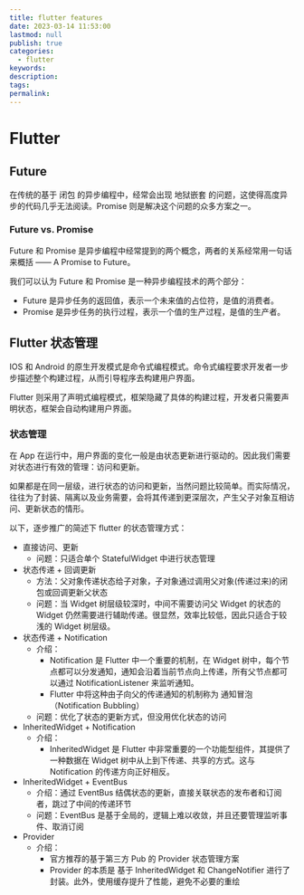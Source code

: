 ```yaml
---
title: flutter features
date: 2023-03-14 11:53:00
lastmod: null
publish: true
categories: 
  - flutter
keywords: 
description:
tags: 
permalink:
---
```


# Flutter

## Future
在传统的基于 闭包 的异步编程中，经常会出现 地狱嵌套 的问题，这使得高度异步的代码几乎无法阅读。Promise 则是解决这个问题的众多方案之一。

### Future vs. Promise
Future 和 Promise 是异步编程中经常提到的两个概念，两者的关系经常用一句话来概括 —— A Promise to Future。

我们可以认为 Future 和 Promise 是一种异步编程技术的两个部分：
- Future 是异步任务的返回值，表示一个未来值的占位符，是值的消费者。
- Promise 是异步任务的执行过程，表示一个值的生产过程，是值的生产者。

## Flutter 状态管理
IOS 和 Android 的原生开发模式是命令式编程模式。命令式编程要求开发者一步步描述整个构建过程，从而引导程序去构建用户界面。

Flutter 则采用了声明式编程模式，框架隐藏了具体的构建过程，开发者只需要声明状态，框架会自动构建用户界面。

### 状态管理
在 App 在运行中，用户界面的变化一般是由状态更新进行驱动的。因此我们需要对状态进行有效的管理：访问和更新。

如果都是在同一层级，进行状态的访问和更新，当然问题比较简单。而实际情况，往往为了封装、隔离以及业务需要，会将其传递到更深层次，产生父子对象互相访问、更新状态的情形。

以下，逐步推广的简述下 flutter 的状态管理方式：
- 直接访问、更新
  + 问题：只适合单个 StatefulWidget 中进行状态管理
- 状态传递 + 回调更新
  + 方法：父对象传递状态给子对象，子对象通过调用父对象(传递过来)的闭包或回调更新父状态
  + 问题：当 Widget 树层级较深时，中间不需要访问父 Widget 的状态的 Widget 仍然需要进行辅助传递。很显然，效率比较低，因此只适合于较浅的 Widget 树层级。
- 状态传递 + Notification
  + 介绍：
    + Notification 是 Flutter 中一个重要的机制，在 Widget 树中，每个节点都可以分发通知，通知会沿着当前节点向上传递，所有父节点都可以通过 NotificationListener 来监听通知。
    + Flutter 中将这种由子向父的传递通知的机制称为 通知冒泡（Notification Bubbling）
  + 问题：优化了状态的更新方式，但没用优化状态的访问
- InheritedWidget + Notification
  + 介绍：
    + InheritedWidget 是 Flutter 中非常重要的一个功能型组件，其提供了一种数据在 Widget 树中从上到下传递、共享的方式。这与 Notification 的传递方向正好相反。
- InheritedWidget + EventBus
  + 介绍：通过 EventBus 结偶状态的更新，直接关联状态的发布者和订阅者，跳过了中间的传递环节
  + 问题：EventBus 是基于全局的，逻辑上难以收敛，并且还要管理监听事件、取消订阅
- Provider
  + 介绍：
    + 官方推荐的基于第三方 Pub 的 Provider 状态管理方案
    + Provider 的本质是 基于 InheritedWidget 和 ChangeNotifier 进行了封装。此外，使用缓存提升了性能，避免不必要的重绘

